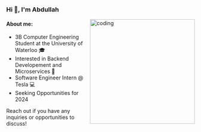 <h3 align="left">Hi 👋, I'm Abdullah</h3>
<img align="right" alt="coding" width="280" src="https://media.tenor.com/2uyENRmiUt0AAAAC/coding.gif">
<h4 align="left">About me:</h4>
<ul>
  <li> 3B Computer Engineering Student at the University of Waterloo 🎓</li>  
  <li> Interested in Backend Developement and Microservices 🌱</li>
  <li> Software Engineer Intern @ Tesla 💻</li>
  <li> Seeking Opportunities for 2024</li>
</ul>

<p>Reach out if you have any inquiries or opportunities to discuss! </p>

